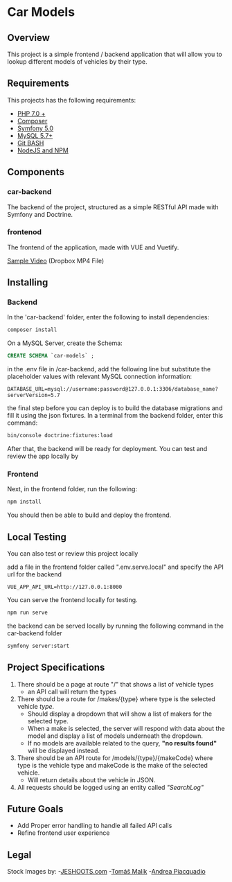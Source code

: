 # Car Models

## Overview

This project is a simple frontend / backend application that will allow you to lookup different models of vehicles by their type.

## Requirements

This projects has the following requirements:

- [PHP 7.0 +](https://windows.php.net/download/)
- [Composer](https://getcomposer.org)
- [Symfony 5.0](https://symfony.com/download)
- [MySQL 5.7+](https://dev.mysql.com/downloads/installer/)
- [Git BASH](https://gitforwindows.org)
- [NodeJS and NPM](https://nodejs.org/en/)

## Components

### car-backend

The backend of the project, structured as a simple RESTful API made with Symfony and Doctrine.

### frontenod

The frontend of the application, made with VUE and Vuetify.

[Sample Video](https://dl.dropboxusercontent.com/s/c9zjtda47wx99qf/2020-07-18%2012-42-49.mp4) (Dropbox MP4 File)

## Installing

### Backend

In the 'car-backend' folder, enter the following to install dependencies:

```BASH
composer install
```

On a MySQL Server, create the Schema:

```SQL
CREATE SCHEMA `car-models` ;
```

in the .env file in /car-backend, add the following line but substitute the placeholder values with relevant MySQL connection information:

```env
DATABASE_URL=mysql://username:password@127.0.0.1:3306/database_name?serverVersion=5.7
```

the final step before you can deploy is to build the database migrations and fill it using the json fixtures. In a terminal from the backend folder, enter this command:

```BASH
bin/console doctrine:fixtures:load
```

After that, the backend will be ready for deployment. You can test and review the app locally by 

### Frontend

Next, in the frontend folder, run the following:

```BASH
npm install
```

You should then be able to build and deploy the frontend.

## Local Testing

You can also test or review this project locally

add a file in the frontend folder called ".env.serve.local" and specify the API url for the backend

```ENV
VUE_APP_API_URL=http://127.0.0.1:8000
```

You can serve the frontend locally for testing.

```BASH
npm run serve
```

the backend can be served locally by running the following command in the car-backend folder

```BASH
symfony server:start
```

## Project Specifications

1. There should be a page at route "/" that shows a list of vehicle types
	- an API call will return the types
2. There should be a route for /makes/{type} where type is the selected vehicle *type*.
	- Should display a dropdown that will show a list of makers for the selected type.
	- When a make is selected, the server will respond with data about the model and display a list of models underneath the dropdown.
	- If no models are available related to the query, **"no results found"** will be displayed instead.
3. There should be an API route for /models/{type}/{makeCode} where type is the vehicle type and makeCode is the make of the selected vehicle.
	- Will return details about the vehicle in JSON.
4. All requests should be logged using an entity called *"SearchLog"*

## Future Goals

- Add Proper error handling to handle all failed API calls
- Refine frontend user experience

## Legal

Stock Images by:
-[JESHOOTS.com](https://www.pexels.com/@jeshoots-com-147458)
-[Tomáš Malík](https://www.pexels.com/@tomas-malik-793526)
-[Andrea Piacquadio](https://www.pexels.com/@olly)
